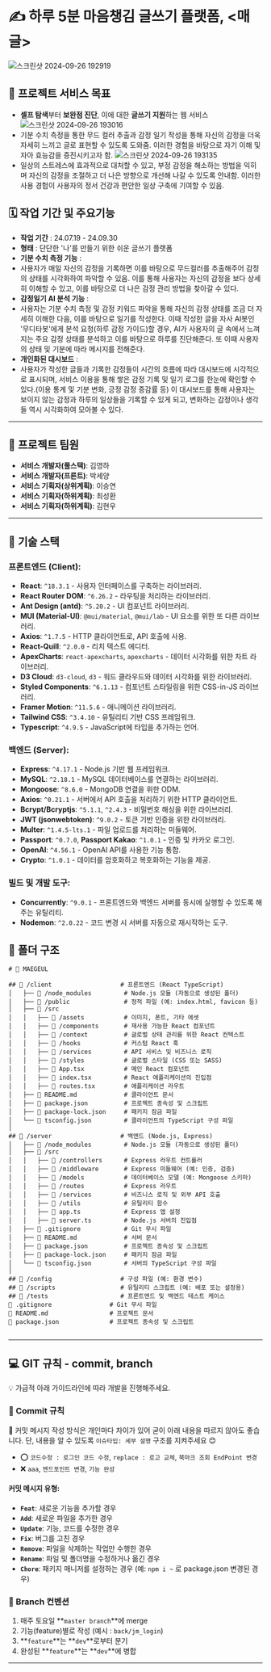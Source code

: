 # ✍️ 하루 5분 마음챙김 글쓰기 플랫폼, <매글>

![스크린샷 2024-09-26 192919](https://github.com/user-attachments/assets/f575d4fc-aa12-4c69-ade8-70197f0e9366)

## 🌟 프로젝트 서비스 목표

- **셀프 탐색**부터 **보완점 진단**, 이에 대한 **글쓰기 지원**하는 웹 서비스
  ![스크린샷 2024-09-26 193016](https://github.com/user-attachments/assets/62445dff-b127-4105-be21-d306528f388a)
- 기분 수치 측정을 통한 무드 컬러 추출과 감정 일기 작성을 통해 자신의 감정을 더욱 자세히 느끼고 글로 표현할 수 있도록 도와줌. 이러한 경험을 바탕으로 자기 이해 및 자아 효능감을 증진시키고자 함.
  ![스크린샷 2024-09-26 193135](https://github.com/user-attachments/assets/0a7ea6e8-c4f7-4625-b23c-5c71aeed36bc)
  <br/>
- 일상의 스트레스에 효과적으로 대처할 수 있고, 부정 감정을 해소하는 방법을 익히며 자신의 감정을 조절하고 더 나은 방향으로 개선해 나갈 수 있도록 안내함. 이러한 사용 경험이 사용자의 정서 건강과 편안한 일상 구축에 기여할 수 있음.

## 🗓️ 작업 기간 및 주요기능

- **작업 기간** : 24.07.19 - 24.09.30
- **형태** : 단단한 '나'를 만들기 위한 쉬운 글쓰기 플랫폼
- **기분 수치 측정 기능** :
- 사용자가 매일 자신의 감정을 기록하면 이를 바탕으로 무드컬러를 추출해주어 감정의 상태를 시각화하여 파악할 수 있음. 이를 통해 사용자는 자신의 감정을 보다 상세히 이해할 수 있고, 이를 바탕으로 더 나은 감정 관리 방법을 찾아갈 수 있다.
- **감정일기 AI 분석 기능** :
- 사용자는 기분 수치 측정 및 감정 키워드 파악을 통해 자신의 감정 상태를 조금 더 자세히 이해한 다음, 이를 바탕으로 일기를 작성한다. 이때 작성한 글을 자사 AI봇인 '무디타봇'에게 분석 요청(하루 감정 가이드)할 경우, AI가 사용자의 글 속에서 느껴지는 주요 감정 상태를 분석하고 이를 바탕으로 하루를 진단해준다. 또 이때 사용자의 상태 및 기분에 따라 메시지를 전해준다.
- **개인화된 대시보드** :
- 사용자가 작성한 글들과 기록한 감정들이 시간의 흐름에 따라 대시보드에 시각적으로 표시되며, 서비스 이용을 통해 쌓은 감정 기록 및 일기 로그를 한눈에 확인할 수 있다.(이용 통계 및 기분 변화, 긍정 감정 증감률 등) 이 대시보드를 통해 사용자는 보이지 않는 감정과 하루의 일상들을 기록할 수 있게 되고, 변화하는 감정이나 생각들 역시 시각화하여 모아볼 수 있다.

---

## 👥 프로젝트 팀원

- **서비스 개발자(풀스택)**: 김영하
- **서비스 개발자(프론트)**: 박세양
- **서비스 기획자(상위계획)**: 이승연
- **서비스 기획자(하위계획)**: 최성환
- **서비스 기획자(하위계획)**: 김현우

---

## 🚀 기술 스택

### **프론트엔드 (Client)**:

- **React**: `^18.3.1` - 사용자 인터페이스를 구축하는 라이브러리.
- **React Router DOM**: `^6.26.2` - 라우팅을 처리하는 라이브러리.
- **Ant Design (antd)**: `^5.20.2` - UI 컴포넌트 라이브러리.
- **MUI (Material-UI)**: `@mui/material`, `@mui/lab` - UI 요소를 위한 또 다른 라이브러리.
- **Axios**: `^1.7.5` - HTTP 클라이언트로, API 호출에 사용.
- **React-Quill**: `^2.0.0` - 리치 텍스트 에디터.
- **ApexCharts**: `react-apexcharts`, `apexcharts` - 데이터 시각화를 위한 차트 라이브러리.
- **D3 Cloud**: `d3-cloud`, `d3` - 워드 클라우드와 데이터 시각화를 위한 라이브러리.
- **Styled Components**: `^6.1.13` - 컴포넌트 스타일링을 위한 CSS-in-JS 라이브러리.
- **Framer Motion**: `^11.5.6` - 애니메이션 라이브러리.
- **Tailwind CSS**: `^3.4.10` - 유틸리티 기반 CSS 프레임워크.
- **Typescript**: `^4.9.5` - JavaScript에 타입을 추가하는 언어.

### **백엔드 (Server)**:

- **Express**: `^4.17.1` - Node.js 기반 웹 프레임워크.
- **MySQL**: `^2.18.1` - MySQL 데이터베이스를 연결하는 라이브러리.
- **Mongoose**: `^8.6.0` - MongoDB 연결을 위한 ODM.
- **Axios**: `^0.21.1` - 서버에서 API 호출을 처리하기 위한 HTTP 클라이언트.
- **Bcrypt/Bcryptjs**: `^5.1.1`, `^2.4.3` - 비밀번호 해싱을 위한 라이브러리.
- **JWT (jsonwebtoken)**: `^9.0.2` - 토큰 기반 인증을 위한 라이브러리.
- **Multer**: `^1.4.5-lts.1` - 파일 업로드를 처리하는 미들웨어.
- **Passport**: `^0.7.0`, **Passport Kakao**: `^1.0.1` - 인증 및 카카오 로그인.
- **OpenAI**: `^4.56.1` - OpenAI API를 사용한 기능 통합.
- **Crypto**: `^1.0.1` - 데이터를 암호화하고 복호화하는 기능을 제공.

### **빌드 및 개발 도구**:

- **Concurrently**: `^9.0.1` - 프론트엔드와 백엔드 서버를 동시에 실행할 수 있도록 해주는 유틸리티.
- **Nodemon**: `^2.0.22` - 코드 변경 시 서버를 자동으로 재시작하는 도구.

## 📁 폴더 구조

```
# 📂 MAEGEUL

## 📁 /client                   # 프론트엔드 (React TypeScript)
│   ├── 📁 /node_modules         # Node.js 모듈 (자동으로 생성된 폴더)
│   ├── 📁 /public               # 정적 파일 (예: index.html, favicon 등)
│   ├── 📁 /src
│   │   ├── 📁 /assets           # 이미지, 폰트, 기타 에셋
│   │   ├── 📁 /components       # 재사용 가능한 React 컴포넌트
│   │   ├── 📁 /context          # 글로벌 상태 관리를 위한 React 컨텍스트
│   │   ├── 📁 /hooks            # 커스텀 React 훅
│   │   ├── 📁 /services         # API 서비스 및 비즈니스 로직
│   │   ├── 📁 /styles           # 글로벌 스타일 (CSS 또는 SASS)
│   │   ├── 📝 App.tsx           # 메인 React 컴포넌트
│   │   ├── 📝 index.tsx         # React 애플리케이션의 진입점
│   │   ├── 📝 routes.tsx        # 애플리케이션 라우트
│   ├── 📝 README.md             # 클라이언트 문서
│   ├── 📝 package.json          # 프로젝트 종속성 및 스크립트
│   ├── 📝 package-lock.json     # 패키지 잠금 파일
│   └── 📝 tsconfig.json         # 클라이언트의 TypeScript 구성 파일
│
## 📁 /server                   # 백엔드 (Node.js, Express)
│   ├── 📁 /node_modules         # Node.js 모듈 (자동으로 생성된 폴더)
│   ├── 📁 /src
│   │   ├── 📁 /controllers      # Express 라우트 컨트롤러
│   │   ├── 📁 /middleware       # Express 미들웨어 (예: 인증, 검증)
│   │   ├── 📁 /models           # 데이터베이스 모델 (예: Mongoose 스키마)
│   │   ├── 📁 /routes           # Express 라우트
│   │   ├── 📁 /services         # 비즈니스 로직 및 외부 API 호출
│   │   ├── 📁 /utils            # 유틸리티 함수
│   │   ├── 📝 app.ts            # Express 앱 설정
│   │   ├── 📝 server.ts         # Node.js 서버의 진입점
│   ├── 📝 .gitignore            # Git 무시 파일
│   ├── 📝 README.md             # 서버 문서
│   ├── 📝 package.json          # 프로젝트 종속성 및 스크립트
│   ├── 📝 package-lock.json     # 패키지 잠금 파일
│   └── 📝 tsconfig.json         # 서버의 TypeScript 구성 파일
│
## 📁 /config                   # 구성 파일 (예: 환경 변수)
## 📁 /scripts                  # 유틸리티 스크립트 (예: 배포 또는 설정용)
## 📁 /tests                    # 프론트엔드 및 백엔드 테스트 케이스
📝 .gitignore                # Git 무시 파일
📝 README.md                 # 프로젝트 문서
📝 package.json              # 프로젝트 종속성 및 스크립트


```

---

## 💻 GIT 규칙 - commit, branch

💡 가급적 아래 가이드라인에 따라 개발을 진행해주세요.

### 📝 Commit 규칙

📢 커밋 메시지 작성 방식은 개인마다 차이가 있어 굳이 아래 내용을 따르지 않아도 좋습니다. 단, 내용을 알 수 있도록 `이슈타입: 세부 설명` 구조를 지켜주세요 😊

- ⭕ `코드수정 : 로그인 코드 수정`, `replace : 로고 교체`, `북마크 조회 EndPoint 변경`
- ❌ `aaa`, `엔드포인트 변경`, `기능 완성`

#### 커밋 메시지 유형:

- **`Feat`**: 새로운 기능을 추가할 경우
- **`Add`**: 새로운 파일을 추가한 경우
- **`Update`**: 기능, 코드를 수정한 경우
- **`Fix`**: 버그를 고친 경우
- **`Remove`**: 파일을 삭제하는 작업만 수행한 경우
- **`Rename`**: 파일 및 폴더명을 수정하거나 옮긴 경우
- **`Chore`**: 패키지 매니저를 설정하는 경우 (예: `npm i ~` 로 package.json 변경된 경우)

### 🌿 Branch 컨벤션

1. 매주 토요일 **`master branch`**에 merge
2. 기능(feature)별로 작성 (예시 : `back/jm_login`)
3. **`feature`**는 **`dev`**로부터 분기
4. 완성된 **`feature`**는 **`dev`**에 병합

---
